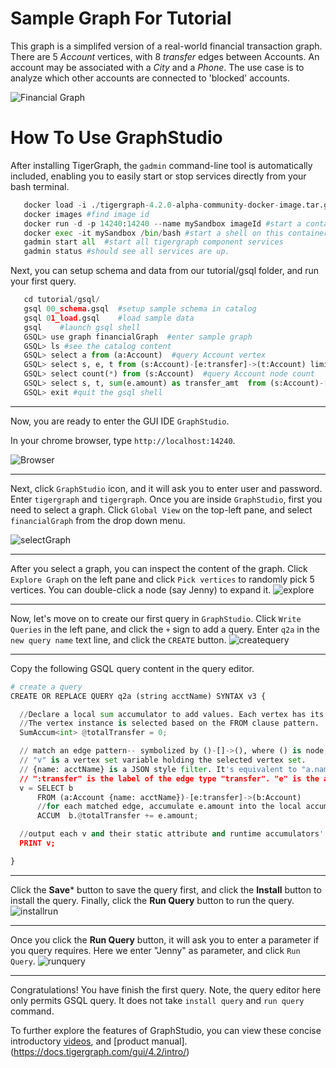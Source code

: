 # Sample Graph For Tutorial
This graph is a simplifed version of a real-world financial transaction graph. There are 5 _Account_ vertices, with 8 _transfer_ edges between Accounts. An account may be associated with a _City_ and a _Phone_.
The use case is to analyze which other accounts are connected to 'blocked' accounts.

![Financial Graph](./pictures/FinancialGraph.jpg)

# How To Use GraphStudio

After installing TigerGraph, the `gadmin` command-line tool is automatically included, enabling you to easily start or stop services directly from your bash terminal.
```python
   docker load -i ./tigergraph-4.2.0-alpha-community-docker-image.tar.gz # the xxx.gz file name are what you have downloaded. Change the gz file name depending on what you have downloaded
   docker images #find image id
   docker run -d -p 14240:14240 --name mySandbox imageId #start a container, name it “mySandbox” using the image id you see from previous command
   docker exec -it mySandbox /bin/bash #start a shell on this container. 
   gadmin start all  #start all tigergraph component services
   gadmin status #should see all services are up.
```
Next, you can setup schema and data from our tutorial/gsql folder, and run your first query. 

```python
   cd tutorial/gsql/   
   gsql 00_schema.gsql  #setup sample schema in catalog
   gsql 01_load.gsql    #load sample data 
   gsql    #launch gsql shell
   GSQL> use graph financialGraph  #enter sample graph
   GSQL> ls #see the catalog content
   GSQL> select a from (a:Account)  #query Account vertex
   GSQL> select s, e, t from (s:Account)-[e:transfer]->(t:Account) limit 2 #query edge
   GSQL> select count(*) from (s:Account)  #query Account node count
   GSQL> select s, t, sum(e.amount) as transfer_amt  from (s:Account)-[e:transfer]->(t:Account)  # query s->t transfer ammount
   GSQL> exit #quit the gsql shell   
```
---
Now, you are ready to enter the GUI IDE `GraphStudio`. 

In your chrome browser, type `http://localhost:14240`. 

![Browser](./pictures/browser.jpg)

---

Next, click `GraphStudio` icon, and it will ask you to enter user and password. Enter `tigergraph` and `tigergraph`.
Once you are inside `GraphStudio`, first you need to select a graph. Click `Global View` on the top-left pane, and select `financialGraph` from the drop down menu. 

![selectGraph](./pictures/selectGraph.jpg)

---
After you select a graph, you can inspect the content of the graph. Click `Explore Graph` on the left pane and click `Pick vertices` to randomly pick 5 vertices. You can double-click a node (say Jenny) to expand it. 
![explore](./pictures/explore.jpg)

---
Now, let's move on to create our first query in `GraphStudio`. Click `Write Queries` in the left pane, and click the `+` sign to add a query. Enter `q2a` in the  `new query name` text line, and click the `CREATE` button.
![createquery](./pictures/createquery.jpg)

---
Copy the following GSQL query content in the query editor. 

```python
# create a query
CREATE OR REPLACE QUERY q2a (string acctName) SYNTAX v3 {

  //Declare a local sum accumulator to add values. Each vertex has its own accumulator of the declared type
  //The vertex instance is selected based on the FROM clause pattern.
  SumAccum<int> @totalTransfer = 0;

  // match an edge pattern-- symbolized by ()-[]->(), where () is node, -[]-> is a directed edge
  // "v" is a vertex set variable holding the selected vertex set.
  // {name: acctName} is a JSON style filter. It's equivalent to "a.name == acctName"
  // ":transfer" is the label of the edge type "transfer". "e" is the alias of the matched edge.
  v = SELECT b
      FROM (a:Account {name: acctName})-[e:transfer]->(b:Account)
      //for each matched edge, accumulate e.amount into the local accumulator of b.
      ACCUM  b.@totalTransfer += e.amount;

  //output each v and their static attribute and runtime accumulators' state
  PRINT v;

}
```
---
Click the **Save*** button to save the query first, and click the **Install** button to install the query. Finally, click the **Run Query** button to run the query.
![installrun](./pictures/installrun.jpg)

---
Once you click the **Run Query** button, it will ask you to enter a parameter if you query requires. Here we enter "Jenny" as parameter, and click `Run Query`. 
![runquery](./pictures/runquery.jpg)

---
Congratulations! You have finish the first query. Note, the query editor here only permits GSQL query. It does not take `install query` and `run query` command. 

To further explore the features of GraphStudio, you can view these concise introductory [videos](https://www.youtube.com/watch?v=29PCZEhyx8M&list=PLq4l3NnrSRp7RfZqrtsievDjpSV8lHhe-), and [product manual].(https://docs.tigergraph.com/gui/4.2/intro/) 
